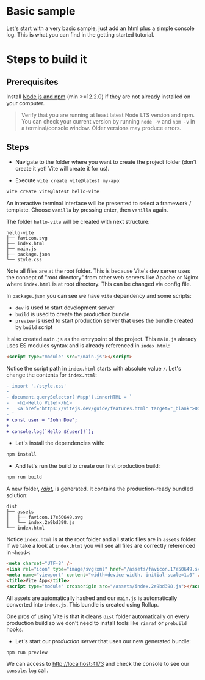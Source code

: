 # Basic sample

Let's start with a very basic sample, just add an html plus a simple console log. This is what you can find in the getting started tutorial.

# Steps to build it

## Prerequisites

Install [Node.js and npm](https://nodejs.org/en/) (min >=12.2.0) if they are not already installed on your computer.

> Verify that you are running at least latest Node LTS version and npm. You can check your current version by running `node -v` and `npm -v` in a terminal/console window. Older versions may produce errors.

## Steps

- Navigate to the folder where you want to create the project folder (don't create it yet! Vite will create it for us).

- Execute `vite create vite@latest my-app`:

```bash
vite create vite@latest hello-vite
```

An interactive terminal interface will be presented to select a framework / template. Choose `vanilla` by pressing enter, then `vanilla` again.

The folder `hello-vite` will be created with next structure:

```
hello-vite
├── favicon.svg
├── index.html
├── main.js
├── package.json
└── style.css
```

Note all files are at the root folder. This is because Vite's dev server uses the concept of "root directory" from other web servers like Apache or Nginx where `index.html` is at root directory. This can be changed via config file.

In `package.json` you can see we have `vite` dependency and some scripts:

- `dev` is used to start development server
- `build` is used to create the production bundle
- `preview` is used to start production server that uses the bundle created by `build` script

It also created `main.js` as the entrypoint of the project. This `main.js` already uses ES modules syntax and is already referenced in `index.html`:

```html
<script type="module" src="/main.js"></script>
```

Notice the script path in `index.html` starts with absolute value `/`. Let's change the contents for `index.html`:

```diff
- import './style.css'
-
- document.querySelector('#app').innerHTML = `
-   <h1>Hello Vite!</h1>
-   <a href="https://vitejs.dev/guide/features.html" target="_blank">Documentation</a>
- `
+ const user = "John Doe";
+
+ console.log(`Hello ${user}!`);
```

- Let's install the dependencies with:

```bash
npm install
```

- And let's run the build to create our first production build:

```bash
npm run build
```

A new folder, _[/dist](./dist)_, is generated. It contains the production-ready bundled solution:

```
dist
├── assets
│   ├── favicon.17e50649.svg
│   └── index.2e9bd398.js
└── index.html
```

Notice `index.html` is at the root folder and all static files are in `assets` folder. If we take a look at `index.html` you will see all files are correctly referenced in `<head>`:

```html
<meta charset="UTF-8" />
<link rel="icon" type="image/svg+xml" href="/assets/favicon.17e50649.svg" />
<meta name="viewport" content="width=device-width, initial-scale=1.0" />
<title>Vite App</title>
<script type="module" crossorigin src="/assets/index.2e9bd398.js"></script>
```

All assets are automatically hashed and our `main.js` is automatically converted into `index.js`. This bundle is created using Rollup.

One pros of using Vite is that it cleans `dist` folder automatically on every production build so we don't need to install tools like `rimraf` or `prebuild` hooks.

- Let's start our _production server_ that uses our new generated bundle:

```bash
npm run preview
```

We can access to [http://localhost:4173](http://localhost:4173) and check the console to see our `console.log` call.
